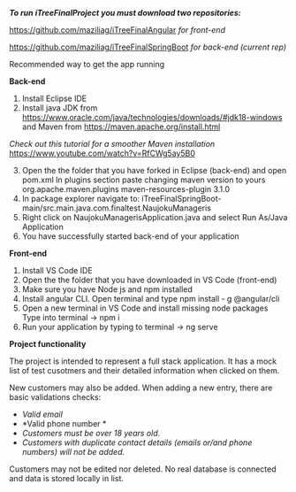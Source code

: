 ***To run iTreeFinalProject you must download two repositories:***

https://github.com/maziliag/iTreeFinalAngular       *for front-end*

https://github.com/maziliag/iTreeFinalSpringBoot    *for back-end (current rep)*


Recommended way to get the app running

**Back-end**
1. Install Eclipse IDE
2. Install java JDK from https://www.oracle.com/java/technologies/downloads/#jdk18-windows
   and Maven from https://maven.apache.org/install.html
   
*Check out this tutorial for a smoother Maven installation*
https://www.youtube.com/watch?v=RfCWg5ay5B0

3. Open the the folder that you have forked in Eclipse (back-end) and open pom.xml
   In plugins section paste changing maven version to yours
   <plugin>
     <groupId>org.apache.maven.plugins</groupId>
     <artifactId>maven-resources-plugin</artifactId>
     <version>3.1.0</version>  
   </plugin>               
4. In package explorer navigate to:
   iTreeFinalSpringBoot-main/src.main.java.com.finaltest.NaujokuManageris
5. Right click on NaujokuManagerisApplication.java 
   and select Run As/Java Application
6. You have successfully started back-end of your application

**Front-end**
1. Install VS Code IDE
2. Open the the folder that you have downloaded in VS Code (front-end)
3. Make sure you have Node js and npm installed
4. Install angular CLI. Open terminal  and type
   npm install - g @angular/cli
5. Open a new terminal in VS Code and install missing node packages
   Type into terminal -> npm i
6. Run your application by typing to terminal -> ng serve


**Project functionality**

The project is intended to represent a full stack application. It has a mock list of test cusotmers and their detailed information when clicked on them. 

New customers may also be added. When adding a new entry, there are basic validations checks:
- *Valid email*
- *Valid phone number *
- *Customers must be over 18 years old.*
- *Customers with duplicate contact details (emails or/and phone numbers) will not be added.*

Customers may not be edited nor deleted. No real database is connected and data is stored locally in list.

